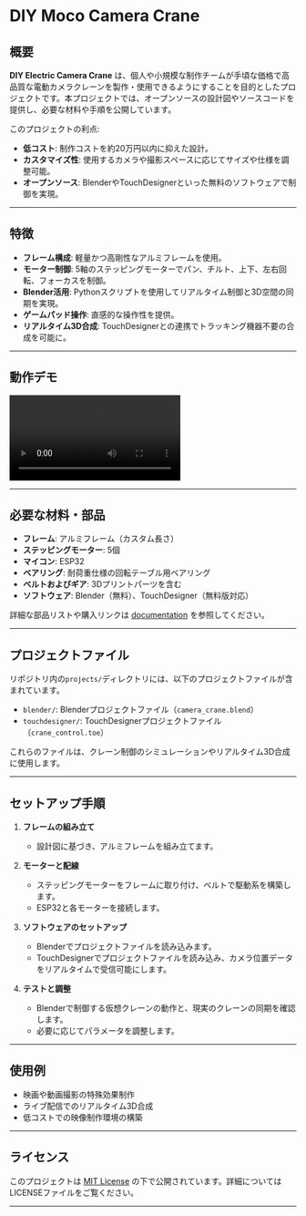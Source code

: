 # DIY Moco Camera Crane

## 概要
**DIY Electric Camera Crane** は、個人や小規模な制作チームが手頃な価格で高品質な電動カメラクレーンを製作・使用できるようにすることを目的としたプロジェクトです。本プロジェクトでは、オープンソースの設計図やソースコードを提供し、必要な材料や手順を公開しています。

このプロジェクトの利点:
- **低コスト**: 制作コストを約20万円以内に抑えた設計。
- **カスタマイズ性**: 使用するカメラや撮影スペースに応じてサイズや仕様を調整可能。
- **オープンソース**: BlenderやTouchDesignerといった無料のソフトウェアで制御を実現。

---

## 特徴
- **フレーム構成**: 軽量かつ高剛性なアルミフレームを使用。
- **モーター制御**: 5軸のステッピングモーターでパン、チルト、上下、左右回転、フォーカスを制御。
- **Blender活用**: Pythonスクリプトを使用してリアルタイム制御と3D空間の同期を実現。
- **ゲームパッド操作**: 直感的な操作性を提供。
- **リアルタイム3D合成**: TouchDesignerとの連携でトラッキング機器不要の合成を可能に。

---

## 動作デモ
![動作デモ](assets/demo_video.mp4)

---

## 必要な材料・部品
- **フレーム**: アルミフレーム（カスタム長さ）
- **ステッピングモーター**: 5個
- **マイコン**: ESP32
- **ベアリング**: 耐荷重仕様の回転テーブル用ベアリング
- **ベルトおよびギア**: 3Dプリントパーツを含む
- **ソフトウェア**: Blender（無料）、TouchDesigner（無料版対応）

詳細な部品リストや購入リンクは [documentation](./docs/parts_list.md) を参照してください。

---

## プロジェクトファイル
リポジトリ内の`projects/`ディレクトリには、以下のプロジェクトファイルが含まれています。

- `blender/`: Blenderプロジェクトファイル（`camera_crane.blend`）
- `touchdesigner/`: TouchDesignerプロジェクトファイル（`crane_control.toe`）

これらのファイルは、クレーン制御のシミュレーションやリアルタイム3D合成に使用します。

---

## セットアップ手順
1. **フレームの組み立て**
   - 設計図に基づき、アルミフレームを組み立てます。

2. **モーターと配線**
   - ステッピングモーターをフレームに取り付け、ベルトで駆動系を構築します。
   - ESP32と各モーターを接続します。

3. **ソフトウェアのセットアップ**
   - Blenderでプロジェクトファイルを読み込みます。
   - TouchDesignerでプロジェクトファイルを読み込み、カメラ位置データをリアルタイムで受信可能にします。

4. **テストと調整**
   - Blenderで制御する仮想クレーンの動作と、現実のクレーンの同期を確認します。
   - 必要に応じてパラメータを調整します。

---

## 使用例
- 映画や動画撮影の特殊効果制作
- ライブ配信でのリアルタイム3D合成
- 低コストでの映像制作環境の構築

---

## ライセンス
このプロジェクトは [MIT License](./LICENSE) の下で公開されています。詳細についてはLICENSEファイルをご覧ください。

---
